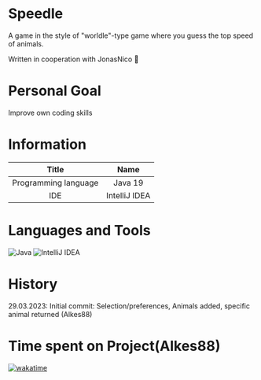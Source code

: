 # Speedle
A game in the style of "worldle"-type game where you guess the top speed of animals.

Written in cooperation with JonasNico :ocean:

# Personal Goal
Improve own coding skills

# Information
|        Title         |     Name      | 
|:--------------------:|:-------------:|
| Programming language |   Java 19     | 
|         IDE          | IntelliJ IDEA | 

# Languages and Tools
![Java](https://img.shields.io/badge/java-%23ED8B00.svg?style=for-the-badge&logo=java&logoColor=white)
![IntelliJ IDEA](https://img.shields.io/badge/IntelliJIDEA-000000.svg?style=for-the-badge&logo=intellij-idea&logoColor=white)  

# History
29.03.2023: Initial commit: Selection/preferences, Animals added, specific animal returned (Alkes88)

# Time spent on Project(Alkes88)
[![wakatime](https://wakatime.com/badge/user/d3f10ce3-5913-47b5-a908-6228fe4d4225/project/2f308e19-527b-4cd2-b40f-04a6ea217747.svg)](https://wakatime.com/badge/user/d3f10ce3-5913-47b5-a908-6228fe4d4225/project/2f308e19-527b-4cd2-b40f-04a6ea217747)
